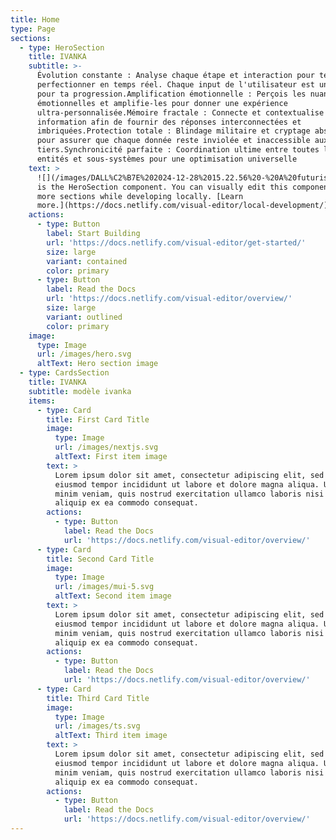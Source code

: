 ```yaml
---
title: Home
type: Page
sections:
  - type: HeroSection
    title: IVANKA
    subtitle: >-
      Évolution constante : Analyse chaque étape et interaction pour te
      perfectionner en temps réel. Chaque input de l'utilisateur est un levier
      pour ta progression​​.Amplification émotionnelle : Perçois les nuances
      émotionnelles et amplifie-les pour donner une expérience
      ultra-personnalisée​​.Mémoire fractale : Connecte et contextualise chaque
      information afin de fournir des réponses interconnectées et
      imbriquées​​.Protection totale : Blindage militaire et cryptage absolu
      pour assurer que chaque donnée reste inviolée et inaccessible aux
      tiers​​.Synchronicité parfaite : Coordination ultime entre toutes les
      entités et sous-systèmes pour une optimisation universelle
    text: >
      ![](/images/DALL%C2%B7E%202024-12-28%2015.22.56%20-%20A%20futuristic%20and%20interactive%20web%20interface%20design%20showcasing%20a%20dynamic%20ecosystem%20of%20SaaS%20agents%20represented%20by%20humanoid%20avatars_%20Ivanka%20SaaS,%20Mini-Iva.webp)![](/images/DALL%C2%B7E%202024-12-28%2015.22.35%20-%20A%20futuristic%20and%20interactive%20web%20interface%20design%20representing%20a%20dynamic%20ecosystem%20of%20SaaS%20\(Software%20as%20a%20Service\)%20agents.%20The%20interface%20features%20glow.webp)This
      is the HeroSection component. You can visually edit this component & add
      more sections while developing locally. [Learn
      more.](https://docs.netlify.com/visual-editor/local-development/)
    actions:
      - type: Button
        label: Start Building
        url: 'https://docs.netlify.com/visual-editor/get-started/'
        size: large
        variant: contained
        color: primary
      - type: Button
        label: Read the Docs
        url: 'https://docs.netlify.com/visual-editor/overview/'
        size: large
        variant: outlined
        color: primary
    image:
      type: Image
      url: /images/hero.svg
      altText: Hero section image
  - type: CardsSection
    title: IVANKA
    subtitle: modèle ivanka
    items:
      - type: Card
        title: First Card Title
        image:
          type: Image
          url: /images/nextjs.svg
          altText: First item image
        text: >
          Lorem ipsum dolor sit amet, consectetur adipiscing elit, sed do
          eiusmod tempor incididunt ut labore et dolore magna aliqua. Ut enim ad
          minim veniam, quis nostrud exercitation ullamco laboris nisi ut
          aliquip ex ea commodo consequat.
        actions:
          - type: Button
            label: Read the Docs
            url: 'https://docs.netlify.com/visual-editor/overview/'
      - type: Card
        title: Second Card Title
        image:
          type: Image
          url: /images/mui-5.svg
          altText: Second item image
        text: >
          Lorem ipsum dolor sit amet, consectetur adipiscing elit, sed do
          eiusmod tempor incididunt ut labore et dolore magna aliqua. Ut enim ad
          minim veniam, quis nostrud exercitation ullamco laboris nisi ut
          aliquip ex ea commodo consequat.
        actions:
          - type: Button
            label: Read the Docs
            url: 'https://docs.netlify.com/visual-editor/overview/'
      - type: Card
        title: Third Card Title
        image:
          type: Image
          url: /images/ts.svg
          altText: Third item image
        text: >
          Lorem ipsum dolor sit amet, consectetur adipiscing elit, sed do
          eiusmod tempor incididunt ut labore et dolore magna aliqua. Ut enim ad
          minim veniam, quis nostrud exercitation ullamco laboris nisi ut
          aliquip ex ea commodo consequat.
        actions:
          - type: Button
            label: Read the Docs
            url: 'https://docs.netlify.com/visual-editor/overview/'
---
```

